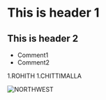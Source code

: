 # This is header 1 
## This is header 2 

* Comment1
* Comment2

1.ROHITH
1.CHITTIMALLA

![NORTHWEST](https://www.amnh.org/var/ezflow_site/storage/images/media/amnh/images/learn-teach/sos-images/partners/top-image/northwestmissouri-top_2x/2272565-1-eng-US/northwestmissouri-top_2x.jpg)

